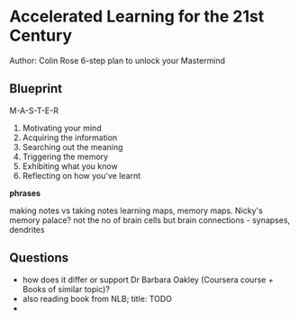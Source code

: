 # Accelerated Learning for the 21st Century

Author: Colin Rose
6-step plan to unlock your Mastermind

## Blueprint
M-A-S-T-E-R
1. Motivating your mind
1. Acquiring the information
1. Searching out the meaning
1. Triggering the memory
1. Exhibiting what you know
1. Reflecting on how you've learnt

**phrases**

making notes vs taking notes
learning maps, memory maps. Nicky's memory palace?
not the no of brain cells but brain connections - synapses, dendrites

## Questions

- how does it differ or support Dr Barbara Oakley (Coursera course + Books of similar topic)?
- also reading book from NLB; title: TODO
- 